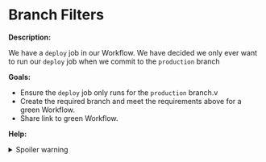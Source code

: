 # Branch Filters

**Description:**

We have a `deploy` job in our Workflow. We have decided we only ever want to run our `deploy` job when we commit to the `production` branch

**Goals:**

- Ensure the `deploy` job only runs for the `production` branch.v
- Create the required branch and meet the requirements above for a green Workflow.
- Share link to green Workflow.

**Help:**
<details>
  <summary>Spoiler warning</summary>

  * https://circleci.com/docs/2.0/workflows/
  
</details>

